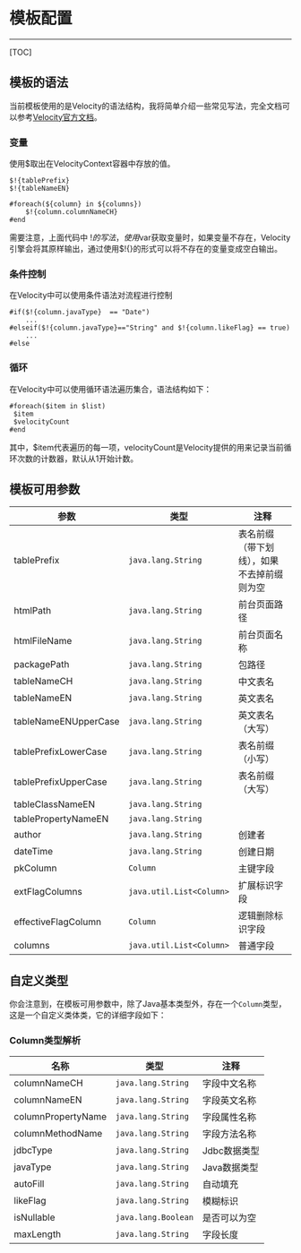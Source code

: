 # 模板配置
---

[TOC]

## 模板的语法

当前模板使用的是Velocity的语法结构，我将简单介绍一些常见写法，完全文档可以参考[Velocity官方文档](https://velocity.apache.org/engine/devel/user-guide.html)。

### 变量

使用$取出在VelocityContext容器中存放的值。
```
$!{tablePrefix}
$!{tableNameEN}

#foreach(${column} in ${columns})
    $!{column.columnNameCH}
#end
```
需要注意，上面代码中 $!{}的写法，使用$var获取变量时，如果变量不存在，Velocity引擎会将其原样输出，通过使用$!{}的形式可以将不存在的变量变成空白输出。
### 条件控制

在Velocity中可以使用条件语法对流程进行控制
```
#if($!{column.javaType}  == "Date")
    ...
#elseif($!{column.javaType}=="String" and $!{column.likeFlag} == true)
    ...
#else
```
### 循环

在Velocity中可以使用循环语法遍历集合，语法结构如下：

```
#foreach($item in $list)
 $item
 $velocityCount 
#end
```
其中，$item代表遍历的每一项，velocityCount是Velocity提供的用来记录当前循环次数的计数器，默认从1开始计数。

## 模板可用参数

| 参数 | 类型 | 注释 |
| ------ | ------ | ------ |
| tablePrefix | `java.lang.String` | 表名前缀（带下划线），如果不去掉前缀则为空 |
| htmlPath | `java.lang.String` | 前台页面路径 |
| htmlFileName | `java.lang.String` | 前台页面名称 |
| packagePath | `java.lang.String` | 包路径 |
| tableNameCH | `java.lang.String` | 中文表名 |
| tableNameEN | `java.lang.String` | 英文表名 |
| tableNameENUpperCase | `java.lang.String` | 英文表名（大写） |
| tablePrefixLowerCase | `java.lang.String` | 表名前缀（小写） |
| tablePrefixUpperCase | `java.lang.String` | 表名前缀（大写） |
| tableClassNameEN | `java.lang.String` |  |
| tablePropertyNameEN | `java.lang.String` |  |
| author | `java.lang.String` | 创建者 |
| dateTime | `java.lang.String` | 创建日期 |
| pkColumn | `Column` | 主键字段 |
| extFlagColumns | `java.util.List<Column>` | 扩展标识字段 |
| effectiveFlagColumn | `Column` | 逻辑删除标识字段 |
| columns | `java.util.List<Column>` | 普通字段 |

## 自定义类型

你会注意到，在模板可用参数中，除了Java基本类型外，存在一个`Column`类型，这是一个自定义类体类，它的详细字段如下：

### Column类型解析

| 名称 | 类型 | 注释 |
| ------ | ------ | ------ |
| columnNameCH | `java.lang.String` | 字段中文名称 |
| columnNameEN | `java.lang.String` | 字段英文名称 |
| columnPropertyName | `java.lang.String` | 字段属性名称 |
| columnMethodName | `java.lang.String` | 字段方法名称 |
| jdbcType | `java.lang.String` | Jdbc数据类型 |
| javaType | `java.lang.String` | Java数据类型 |
| autoFill | `java.lang.String` | 自动填充 |
| likeFlag | `java.lang.String` | 模糊标识 |
| isNullable | `java.lang.Boolean` | 是否可以为空 |
| maxLength | `java.lang.String` | 字段长度 |